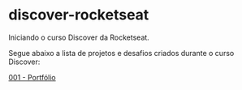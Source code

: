 # discover-rocketseat
 Iniciando o curso Discover da Rocketseat.

Segue abaixo a lista de projetos e desafios criados durante o curso Discover:

<a href="https://gustavogarciac.github.io/discover-rocketseat/desafios/Portfolio/" target="_blank">001 - Portfólio </a> 
